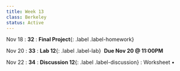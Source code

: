 ```yaml
---
title: Week 13
class: Berkeley
status: Active
---
```

Nov 18
: **32**
: **Final Project**{: .label .label-homework} 


Nov 20
: **33**
: **Lab 12**{: .label .label-lab}  &nbsp;**Due Nov 20 @ 11:00PM**

Nov 22
: **34** 
: **Discussion 12**{: .label .label-discussion}
  : Worksheet &#8226; 
  <!--[Solutions](./assignments/disc01-sols.pdf) -->